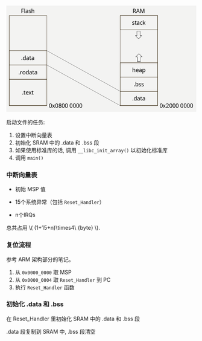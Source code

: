 <img src=".assets/image-20230412174354562.png" alt="image-20230412174354562" style="zoom: 80%;" />

启动文件的任务:

1. 设置中断向量表
2. 初始化 SRAM 中的 .data 和 .bss 段
3. 如果使用标准库的话, 调用 `__libc_init_array()` 以初始化标准库
4. 调用 `main()`

### 中断向量表

- 初始 MSP 值

- 15个系统异常（包括 `Reset_Handler`）

- n个IRQs

总共占用 \\( (1+15+n)\times4\ {byte} \\).

### 复位流程

参考 ARM 架构部分的笔记。

1. 从 `0x0000_0000` 取 MSP
2. 从 `0x0000_0004` 取 `Reset_Handler` 到 PC
3. 执行 `Reset_Handler` 函数

### 初始化 .data 和 .bss

在 Reset_Handler 里初始化 SRAM 中的 .data 和 .bss 段

.data 段复制到 SRAM 中, .bss 段清空

